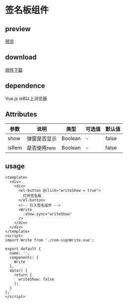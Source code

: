 # 签名板组件
## preview
[预览](./index.html#/components/com-signWrite/signWrite)
## download
[组件下载](./components/com-signWrite.zip)
## dependence
Vue.js ie8以上浏览器

## Attributes
| 参数 |	说明 |类型 |可选值	| 默认值 |
| ---- | ---- |---- | ----   |----  | 
| show | 弹窗是否显示 | Boolean | - | false  | 
| isRem | 是否使用rem | Boolean | - | false  | 
## usage
```
<template>
  <div>
    <div>
      <el-button @click="writeShow = true">
        打开签名板
      </el-button>
      <!-- 引入签名组件 -->
      <Write
        :show.sync="writeShow"
      />
    </div>
  </div>
</template>
<script>
import Write from './com-signWrite.vue';

export default {
  name: '',
  components: {
    Write
  },
  data() {
    return {
      writeShow: false
    };
  }
};
</script>

```
